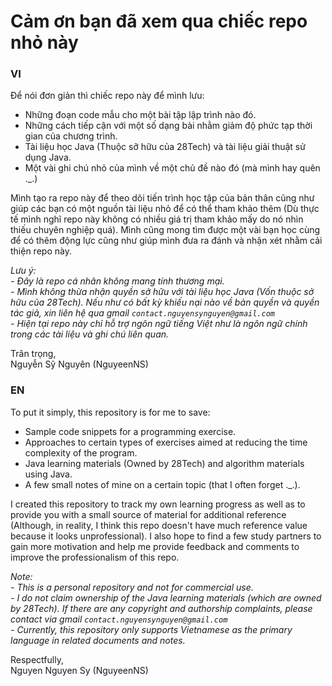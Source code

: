 # Cảm ơn bạn đã xem qua chiếc repo nhỏ này<br>

### VI<br>

Để nói đơn giản thì chiếc repo này để mình lưu:<br>
- Những đoạn code mẫu cho một bài tập lập trình nào đó.<br>
- Những cách tiếp cận với một số dạng bài nhằm giảm độ phức tạp thời gian của chương trình.<br>
- Tài liệu học Java (Thuộc sỡ hữu của 28Tech) và tài liệu giải thuật sử dụng Java.<br>
- Một vài ghi chú nhỏ của mình về một chủ đề nào đó (mà mình hay quên ._.)<br>

Mình tạo ra repo này để theo dõi tiến trình học tập của bản thân cũng như giúp các bạn có một nguồn tài liệu nhỏ để có thể tham khảo thêm (Dù thực tế mình nghĩ repo này không có nhiều giá trị tham khảo mấy do nó nhìn thiếu chuyên nghiệp quá). Mình cũng mong tìm được một vài bạn học cùng để có thêm động lực cũng như giúp mình đưa ra đánh và nhận xét nhằm cải thiện repo này.<br>

*Lưu ý:<br>- Đây là repo cá nhân không mang tính thương mại.<br>- Mình không thừa nhận quyền sở hữu với tài liệu học Java (Vốn thuộc sở hữu của 28Tech). Nếu như có bất kỳ khiếu nại nào về bản quyền và quyền tác giả, xin liên hệ qua gmail `contact.nguyensynguyen@gmail.com`<br>- Hiện tại repo này chỉ hỗ trợ ngôn ngữ tiếng Việt như là ngôn ngữ chính trong các tài liệu và ghi chú liên quan.*

Trân trọng,<br>
Nguyễn Sỹ Nguyên (NguyeenNS)

### EN<br>

To put it simply, this repository is for me to save:<br>
- Sample code snippets for a programming exercise.<br>
- Approaches to certain types of exercises aimed at reducing the time complexity of the program.<br>
- Java learning materials (Owned by 28Tech) and algorithm materials using Java.<br>
- A few small notes of mine on a certain topic (that I often forget ._.).<br>

I created this repository to track my own learning progress as well as to provide you with a small source of material for additional reference (Although, in reality, I think this repo doesn't have much reference value because it looks unprofessional). I also hope to find a few study partners to gain more motivation and help me provide feedback and comments to improve the professionalism of this repo.<br>

*Note:<br> - This is a personal repository and not for commercial use.<br> - I do not claim ownership of the Java learning materials (which are owned by 28Tech). If there are any copyright and authorship complaints, please contact via gmail `contact.nguyensynguyen@gmail.com`<br> - Currently, this repository only supports Vietnamese as the primary language in related documents and notes.*

Respectfully,<br>
Nguyen Nguyen Sy (NguyeenNS)
